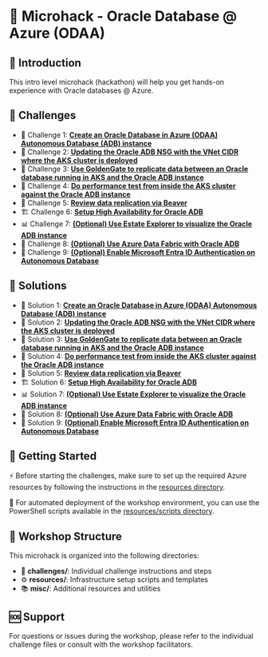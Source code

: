 # 🚀 Microhack - Oracle Database @ Azure (ODAA)

## 📖 Introduction

This intro level microhack (hackathon) will help you get hands-on experience with Oracle databases @ Azure.

## 🎯 Challenges

- 🚀 Challenge 1: **[Create an Oracle Database in Azure (ODAA) Autonomous Database (ADB) instance](./challenges/challenge-01.md)**
- 🔐 Challenge 2: **[Updating the Oracle ADB NSG with the VNet CIDR where the AKS cluster is deployed](./challenges/challenge-02.md)**
- 🔄 Challenge 3: **[Use GoldenGate to replicate data between an Oracle database running in AKS and the Oracle ADB instance](./challenges/challenge-03.md)**
- 🔌 Challenge 4: **[Do performance test from inside the AKS cluster against the Oracle ADB instance](./challenges/challenge-04.md)**
- 🦫 Challenge 5: **[Review data replication via Beaver](./challenges/challenge-05.md)**
- 🏗️ Challenge 6: **[Setup High Availability for Oracle ADB](./challenges/challenge-06.md)**
- 📊 Challenge 7: **[(Optional) Use Estate Explorer to visualize the Oracle ADB instance](./challenges/challenge-07.md)**
- 🧵 Challenge 8: **[(Optional) Use Azure Data Fabric with Oracle ADB](./challenges/challenge-08.md)**
- 🔐 Challenge 9: **[(Optional) Enable Microsoft Entra ID Authentication on Autonomous Database](./challenges/challenge-09.md)**

## 📖 Solutions

- 🚀 Solution 1: **[Create an Oracle Database in Azure (ODAA) Autonomous Database (ADB) instance](./walkthrough/solution-01.md)**
- 🔐 Solution 2: **[Updating the Oracle ADB NSG with the VNet CIDR where the AKS cluster is deployed](./walkthrough/solution-02.md)**
- 🔄 Solution 3: **[Use GoldenGate to replicate data between an Oracle database running in AKS and the Oracle ADB instance](./walkthrough/solution-03.md)**
- 🔌 Solution 4: **[Do performance test from inside the AKS cluster against the Oracle ADB instance](./walkthrough/solution-04.md)**
- 🦫 Solution 5: **[Review data replication via Beaver](./walkthrough/solution-05.md)**
- 🏗️ Solution 6: **[Setup High Availability for Oracle ADB](./walkthrough/solution-06.md)**
- 📊 Solution 7: **[(Optional) Use Estate Explorer to visualize the Oracle ADB instance](./walkthrough/solution-07.md)**
- 🧵 Solution 8: **[(Optional) Use Azure Data Fabric with Oracle ADB](./walkthrough/solution-08.md)**
- 🔐 Solution 9: **[(Optional) Enable Microsoft Entra ID Authentication on Autonomous Database](./walkthrough/solution-09.md)**


## 🏁 Getting Started

⚡ Before starting the challenges, make sure to set up the required Azure resources by following the instructions in the [resources directory](resources/README.md).

🤖 For automated deployment of the workshop environment, you can use the PowerShell scripts available in the [resources/scripts directory](resources/scripts/DEPLOYMENT-SCRIPTS-README.md).

## 📁 Workshop Structure

This microhack is organized into the following directories:

- 🎯 **challenges/**: Individual challenge instructions and steps
- ⚙️ **resources/**: Infrastructure setup scripts and templates
- 📚 **misc/**: Additional resources and utilities

## 🆘 Support

For questions or issues during the workshop, please refer to the individual challenge files or consult with the workshop facilitators.